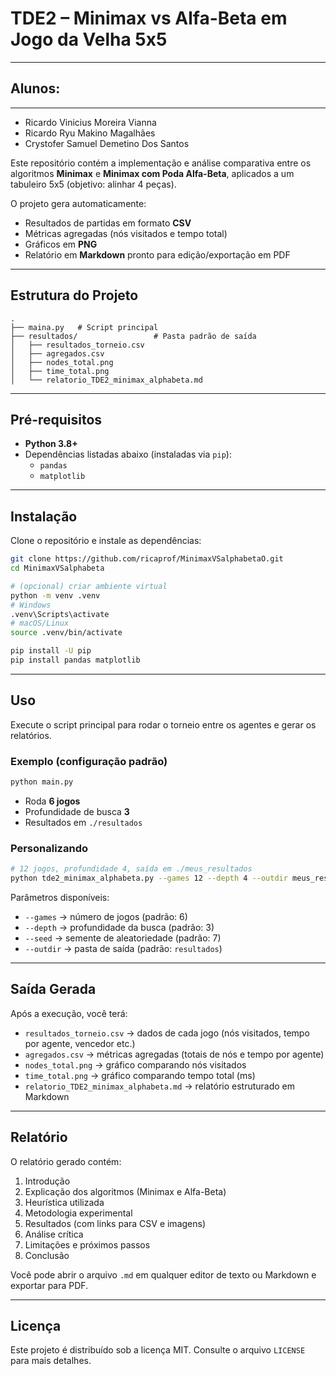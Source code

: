 # TDE2 – Minimax vs Alfa-Beta em Jogo da Velha 5x5
---
## Alunos: 
  ---
  
  - Ricardo Vinicius Moreira Vianna
  - Ricardo Ryu Makino Magalhães
  - Crystofer Samuel Demetino Dos Santos

Este repositório contém a implementação e análise comparativa entre os algoritmos **Minimax** e **Minimax com Poda Alfa-Beta**, aplicados a um tabuleiro 5x5 (objetivo: alinhar 4 peças).

O projeto gera automaticamente:
- Resultados de partidas em formato **CSV**
- Métricas agregadas (nós visitados e tempo total)
- Gráficos em **PNG**
- Relatório em **Markdown** pronto para edição/exportação em PDF

---

## Estrutura do Projeto

```
.
├── maina.py   # Script principal
├── resultados/                 # Pasta padrão de saída
│   ├── resultados_torneio.csv
│   ├── agregados.csv
│   ├── nodes_total.png
│   ├── time_total.png
│   └── relatorio_TDE2_minimax_alphabeta.md
```

---

## Pré-requisitos

- **Python 3.8+**
- Dependências listadas abaixo (instaladas via `pip`):
  - `pandas`
  - `matplotlib`

---

## Instalação

Clone o repositório e instale as dependências:

```bash
git clone https://github.com/ricaprof/MinimaxVSalphabetaO.git
cd MinimaxVSalphabeta

# (opcional) criar ambiente virtual
python -m venv .venv
# Windows
.venv\Scripts\activate
# macOS/Linux
source .venv/bin/activate

pip install -U pip
pip install pandas matplotlib
```

---

## Uso

Execute o script principal para rodar o torneio entre os agentes e gerar os relatórios.

### Exemplo (configuração padrão)
```bash
python main.py
```
- Roda **6 jogos**
- Profundidade de busca **3**
- Resultados em `./resultados`

### Personalizando
```bash
# 12 jogos, profundidade 4, saída em ./meus_resultados
python tde2_minimax_alphabeta.py --games 12 --depth 4 --outdir meus_resultados
```

Parâmetros disponíveis:
- `--games` → número de jogos (padrão: 6)
- `--depth` → profundidade da busca (padrão: 3)
- `--seed`  → semente de aleatoriedade (padrão: 7)
- `--outdir` → pasta de saída (padrão: `resultados`)

---

## Saída Gerada

Após a execução, você terá:
- `resultados_torneio.csv` → dados de cada jogo (nós visitados, tempo por agente, vencedor etc.)
- `agregados.csv` → métricas agregadas (totais de nós e tempo por agente)
- `nodes_total.png` → gráfico comparando nós visitados
- `time_total.png` → gráfico comparando tempo total (ms)
- `relatorio_TDE2_minimax_alphabeta.md` → relatório estruturado em Markdown

---

## Relatório

O relatório gerado contém:
1. Introdução
2. Explicação dos algoritmos (Minimax e Alfa-Beta)
3. Heurística utilizada
4. Metodologia experimental
5. Resultados (com links para CSV e imagens)
6. Análise crítica
7. Limitações e próximos passos
8. Conclusão

Você pode abrir o arquivo `.md` em qualquer editor de texto ou Markdown e exportar para PDF.

---

## Licença

Este projeto é distribuído sob a licença MIT. Consulte o arquivo `LICENSE` para mais detalhes.

